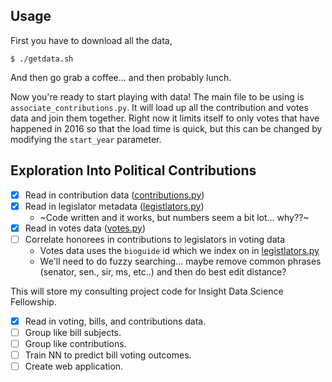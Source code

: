 ## Usage

First you have to download all the data,

```
$ ./getdata.sh
```

And then go grab a coffee... and then probably lunch.

Now you're ready to start playing with data!  The main file to be using is
`associate_contributions.py`.  It will load up all the contribution and votes
data and join them together.  Right now it limits itself to only votes that have
happened in 2016 so that the load time is quick, but this can be changed by
modifying the `start_year` parameter.


## Exploration Into Political Contributions

- [x] Read in contribution data ([contributions.py](contributions.py))
- [x] Read in legislator metadata ([legistlators.py](legistlators.py))
    - ~Code written and it works, but numbers seem a bit lot... why??~
- [x] Read in votes data ([votes.py](votes.py))
- [ ] Correlate honorees in contributions to legislators in voting data
    - Votes data uses the `bioguide` id which we index on in [legistlators.py](legistlators.py)
    - We'll need to do fuzzy searching... maybe remove common phrases (senator,
      sen., sir, ms, etc..) and then do best edit distance?


This will store my consulting project code for Insight Data Science Fellowship.

- [x] Read in voting, bills, and contributions data.  
- [ ] Group like bill subjects.  
- [ ] Group like contributions.  
- [ ] Train NN to predict bill voting outcomes.  
- [ ] Create web application.  

